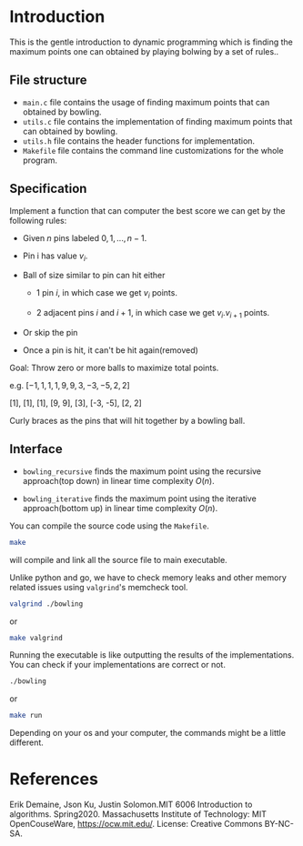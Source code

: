 # Introduction
This is the gentle introduction to dynamic programming which is finding the maximum points one can obtained by playing bolwing by a set of rules..

## File structure

- `main.c` file contains the usage of finding maximum points that can obtained by bowling.
- `utils.c` file contains the implementation of finding maximum points that can obtained by bowling.
- `utils.h` file contains the header functions for implementation.
- `Makefile` file contains the command line customizations for the whole program.

## Specification
Implement a function that can computer the best score we can get by the following rules:

- Given $n$ pins labeled $0, 1, ..., n - 1$.

- Pin i has value $v_i$.

- Ball of size similar to pin can hit either

    - $1$ pin $i$, in which case we get $v_i$ points.

    - $2$ adjacent pins $i$ and $i + 1$, in which case we get $v_i . v_{i + 1}$ points.

- Or skip the pin

- Once a pin is hit, it can't be hit again(removed)

Goal: Throw zero or more balls to maximize total points.

e.g. $[-1, {1}, {1}, {1}, {9, 9}, {3}, {-3, -5}, {2, 2}]$

[1], [1], [1], [9, 9], [3], [-3, -5], [2, 2]

Curly braces as the pins that will hit together by a bowling ball.

## Interface

- `bowling_recursive` finds the maximum point using the recursive approach(top down) in linear time complexity $O(n)$.

- `bowling_iterative` finds the maximum point using the iterative approach(bottom up) in linear time complexity $O(n)$.

You can compile the source code using the `Makefile`.

```bash
make
```
will compile and link all the source file to main executable.

Unlike python and go, we have to check memory leaks and other memory related issues using `valgrind`'s memcheck tool.

```bash
valgrind ./bowling
```
or
```bash
make valgrind
```

Running the executable is like outputting the results of the implementations. You can check if your implementations are correct or not.

```bash
./bowling
```
or
```bash
make run
```
Depending on your os and your computer, the commands might be a little different.

# References
Erik Demaine, Json Ku, Justin Solomon.MIT 6006 Introduction to algorithms. Spring2020. Massachusetts Institute of Technology: MIT OpenCouseWare, https://ocw.mit.edu/. License: Creative Commons BY-NC-SA.

